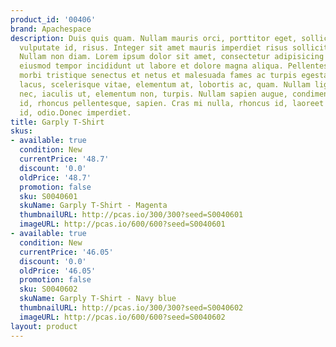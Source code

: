 ```yaml
---
product_id: '00406'
brand: Apachespace
description: Duis quis quam. Nullam mauris orci, porttitor eget, sollicitudin non,
  vulputate id, risus. Integer sit amet mauris imperdiet risus sollicitudin rutrum.
  Nullam non diam. Lorem ipsum dolor sit amet, consectetur adipisicing elit, sed do
  eiusmod tempor incididunt ut labore et dolore magna aliqua. Pellentesque habitant
  morbi tristique senectus et netus et malesuada fames ac turpis egestas. Proin turpis
  lacus, scelerisque vitae, elementum at, lobortis ac, quam. Nullam ligula urna, adipiscing
  nec, iaculis ut, elementum non, turpis. Nullam sapien augue, condimentum vel, venenatis
  id, rhoncus pellentesque, sapien. Cras mi nulla, rhoncus id, laoreet ut, ultricies
  id, odio.Donec imperdiet.
title: Garply T-Shirt
skus:
- available: true
  condition: New
  currentPrice: '48.7'
  discount: '0.0'
  oldPrice: '48.7'
  promotion: false
  sku: S0040601
  skuName: Garply T-Shirt - Magenta
  thumbnailURL: http://pcas.io/300/300?seed=S0040601
  imageURL: http://pcas.io/600/600?seed=S0040601
- available: true
  condition: New
  currentPrice: '46.05'
  discount: '0.0'
  oldPrice: '46.05'
  promotion: false
  sku: S0040602
  skuName: Garply T-Shirt - Navy blue
  thumbnailURL: http://pcas.io/300/300?seed=S0040602
  imageURL: http://pcas.io/600/600?seed=S0040602
layout: product
---
```

